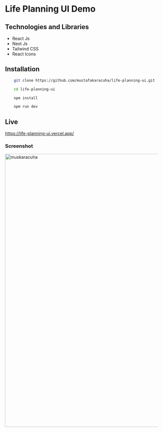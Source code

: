 # Life Planning UI Demo


## Technologies and Libraries

- React Js
- Next Js
- Tailwind CSS
- React Icons

  
## Installation 

```bash 
    git clone https://github.com/mustafakaracuha/life-planning-ui.git
```
```bash 
    cd life-planning-ui
```
```bash 
    npm install
```
```bash 
    npm run dev
```


    
## Live
https://life-planning-ui.vercel.app/

  
### Screenshot

<img align="center" width="900" width="900" src="https://github.com/mustafakaracuha/react-fitness-app-demo/blob/main/src/assets/screenshot.png" alt="muskaracuha" />

  
